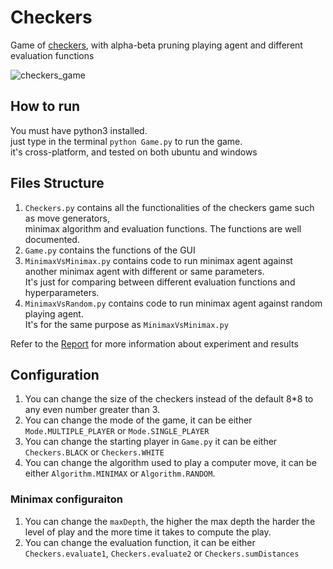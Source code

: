 # Checkers

Game of [checkers](https://en.wikipedia.org/wiki/Draughts), with alpha-beta pruning playing agent
and different evaluation functions

![checkers_game](https://user-images.githubusercontent.com/32793798/103156614-faa80c00-47b2-11eb-9f83-0f5ea874235d.gif)

## How to run
You must have python3 installed.  
just type in the terminal `python Game.py` to run the game.  
it's cross-platform, and tested on both ubuntu and windows

## Files Structure
1. `Checkers.py` contains all the functionalities of the checkers game such as move generators,  
   minimax algorithm and evaluation functions. The functions are well documented.
2. `Game.py` contains the functions of the GUI
3. `MinimaxVsMinimax.py` contains code to run minimax agent against another minimax agent with
   different or same parameters.  
   It's just for comparing between different evaluation functions and hyperparameters.
4. `MinimaxVsRandom.py` contains code to run minimax agent against random playing agent.  
   It's for the same purpose as `MinimaxVsMinimax.py`

Refer to the [Report](Checkers%20Report.pdf) for more information about experiment and results

## Configuration
1. You can change the size of the checkers instead of the default 8*8 to any even number greater than 3.
2. You can change the mode of the game, it can be either `Mode.MULTIPLE_PLAYER` or `Mode.SINGLE_PLAYER`
3. You can change the starting player in `Game.py` it can be either `Checkers.BLACK` or `Checkers.WHITE`
4. You can change the algorithm used to play a computer move, it can be either `Algorithm.MINIMAX` or `Algorithm.RANDOM`.
### Minimax configuraiton
1. You can change the `maxDepth`, the higher the max depth the harder the level of play and the more time it takes to compute the play.
2. You can change the evaluation function, it can be either `Checkers.evaluate1`, `Checkers.evaluate2` or `Checkers.sumDistances`